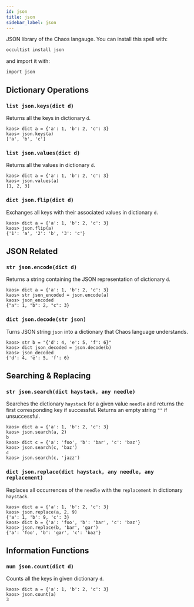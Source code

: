 ```yaml
---
id: json
title: json
sidebar_label: json
---
```


JSON library of the Chaos langauge. You can install this spell with:

```bash
occultist install json
```

and import it with:

```chaos
import json
```

## Dictionary Operations

### `list json.keys(dict d)`

Returns all the keys in dictionary `d`.

```chaos
kaos> dict a = {'a': 1, 'b': 2, 'c': 3}
kaos> json.keys(a)
['a', 'b', 'c']
```

### `list json.values(dict d)`

Returns all the values in dictionary `d`.

```chaos
kaos> dict a = {'a': 1, 'b': 2, 'c': 3}
kaos> json.values(a)
[1, 2, 3]
```

### `dict json.flip(dict d)`

Exchanges all keys with their associated values in dictionary `d`.

```chaos
kaos> dict a = {'a': 1, 'b': 2, 'c': 3}
kaos> json.flip(a)
{'1': 'a', '2': 'b', '3': 'c'}
```

## JSON Related

### `str json.encode(dict d)`

Returns a string containing the JSON representation of dictionary `d`.

```chaos
kaos> dict a = {'a': 1, 'b': 2, 'c': 3}
kaos> str json_encoded = json.encode(a)
kaos> json_encoded
{"a": 1, "b": 2, "c": 3}
```

### `dict json.decode(str json)`

Turns JSON string `json` into a dictionary that Chaos language understands.

```chaos
kaos> str b = "{'d': 4, 'e': 5, 'f': 6}"
kaos> dict json_decoded = json.decode(b)
kaos> json_decoded
{'d': 4, 'e': 5, 'f': 6}
```

## Searching & Replacing

### `str json.search(dict haystack, any needle)`

Searches the dictionary `haystack` for a given value `needle` and returns the first corresponding key if successful. Returns an empty string `""` if unsuccessful.

```chaos
kaos> dict a = {'a': 1, 'b': 2, 'c': 3}
kaos> json.search(a, 2)
b
kaos> dict c = {'a': 'foo', 'b': 'bar', 'c': 'baz'}
kaos> json.search(c, 'baz')
c
kaos> json.search(c, 'jazz')

```

### `dict json.replace(dict haystack, any needle, any replacement)`

Replaces all occurrences of the `needle` with the `replacement` in dictionary `haystack`.

```chaos
kaos> dict a = {'a': 1, 'b': 2, 'c': 3}
kaos> json.replace(a, 2, 9)
{'a': 1, 'b': 9, 'c': 3}
kaos> dict b = {'a': 'foo', 'b': 'bar', 'c': 'baz'}
kaos> json.replace(b, 'bar', 'gar')
{'a': 'foo', 'b': 'gar', 'c': 'baz'}
```

## Information Functions

### `num json.count(dict d)`

Counts all the keys in given dictionary `d`.

```chaos
kaos> dict a = {'a': 1, 'b': 2, 'c': 3}
kaos> json.count(a)
3
```
